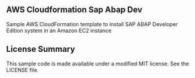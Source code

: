 ## AWS Cloudformation Sap Abap Dev

Sample AWS CloudFormation template to install SAP ABAP Developer Edition system in an Amazon EC2 instance

## License Summary

This sample code is made available under a modified MIT license. See the LICENSE file.
